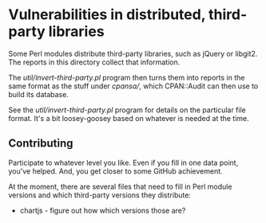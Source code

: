 # Vulnerabilities in distributed, third-party libraries

Some Perl modules distribute third-party libraries, such as
jQuery or libgit2. The reports in this directory collect that
information.

The *util/invert-third-party.pl* program then turns them into reports
in the same format as the stuff under *cpansa/*, which CPAN::Audit can
then use to build its database.

See the *util/invert-third-party.pl* program for details on the
particular file format. It's a bit loosey-goosey based on whatever
is needed at the time.

## Contributing

Participate to whatever level you like. Even if you fill in one
data point, you've helped. And, you get closer to some GitHub achievement.

At the moment, there are several files that need to fill in Perl module
versions and which third-party versions they distribute:

* chartjs - figure out how which versions those are?
